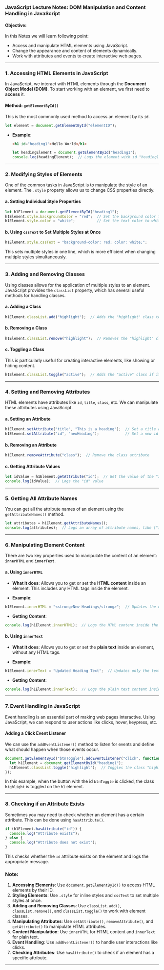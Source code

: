 ### JavaScript Lecture Notes: DOM Manipulation and Content Handling in JavaScript


#### **Objective**:
In this Notes we will learn following point:
- Access and manipulate HTML elements using JavaScript.
- Change the appearance and content of elements dynamically.
- Work with attributes and events to create interactive web pages.

---

### **1. Accessing HTML Elements in JavaScript**

In JavaScript, we interact with HTML elements through the **Document Object Model (DOM)**. To start working with an element, we first need to **access** it.

#### **Method: `getElementById()`**

This is the most commonly used method to access an element by its `id`.

```javascript
let element = document.getElementById("elementID");
```

- **Example**:
  ```html
  <h1 id="heading1">Hello World</h1>
  ```

  ```javascript
  let headingElement = document.getElementById("heading1");
  console.log(headingElement);  // Logs the element with id "heading1"
  ```

---

### **2. Modifying Styles of Elements**

One of the common tasks in JavaScript is to manipulate the style of an element. The `.style` property allows us to change CSS properties directly.

#### **a. Setting Individual Style Properties**

```javascript
let h1Element = document.getElementById("heading1");
h1Element.style.backgroundColor = "red";  // Set the background color to red
h1Element.style.color = "white";          // Set the text color to white
```

#### **b. Using `cssText` to Set Multiple Styles at Once**

```javascript
h1Element.style.cssText = "background-color: red; color: white;";
```

This sets multiple styles in one line, which is more efficient when changing multiple styles simultaneously.

---

### **3. Adding and Removing Classes**

Using classes allows for the application of multiple styles to an element. JavaScript provides the `classList` property, which has several useful methods for handling classes.

#### **a. Adding a Class**

```javascript
h1Element.classList.add("highlight");  // Adds the "highlight" class to the element
```

#### **b. Removing a Class**

```javascript
h1Element.classList.remove("highlight");  // Removes the "highlight" class
```

#### **c. Toggling a Class**

This is particularly useful for creating interactive elements, like showing or hiding content.

```javascript
h1Element.classList.toggle("active");  // Adds the "active" class if it's not there, removes it if it is
```

---

### **4. Setting and Removing Attributes**

HTML elements have attributes like `id`, `title`, `class`, etc. We can manipulate these attributes using JavaScript.

#### **a. Setting an Attribute**

```javascript
h1Element.setAttribute("title", "This is a heading");  // Set a title attribute
h1Element.setAttribute("id", "newHeading");            // Set a new id
```

#### **b. Removing an Attribute**

```javascript
h1Element.removeAttribute("class");  // Remove the class attribute
```

#### **c. Getting Attribute Values**

```javascript
let idValue = h1Element.getAttribute("id");  // Get the value of the "id" attribute
console.log(idValue);  // Logs the "id" value
```

---

### **5. Getting All Attribute Names**

You can get all the attribute names of an element using the `getAttributeNames()` method.

```javascript
let attributes = h1Element.getAttributeNames();
console.log(attributes);  // Logs an array of attribute names, like ["id", "class", "title"]
```

---

### **6. Manipulating Element Content**

There are two key properties used to manipulate the content of an element: **`innerHTML`** and **`innerText`**.

#### **a. Using `innerHTML`**

- **What it does**: Allows you to get or set the **HTML content** inside an element. This includes any HTML tags inside the element.

- **Example**:

```javascript
h1Element.innerHTML = "<strong>New Heading</strong>";  // Updates the content with HTML tags
```

- **Getting Content**:

```javascript
console.log(h1Element.innerHTML);  // Logs the HTML content inside the element
```

#### **b. Using `innerText`**

- **What it does**: Allows you to get or set the **plain text** inside an element, without any HTML tags.

- **Example**:

```javascript
h1Element.innerText = "Updated Heading Text";  // Updates only the text, ignoring HTML tags
```

- **Getting Content**:

```javascript
console.log(h1Element.innerText);  // Logs the plain text content inside the element
```

---

### **7. Event Handling in JavaScript**

Event handling is an essential part of making web pages interactive. Using JavaScript, we can respond to user actions like clicks, hover, keypress, etc.

#### **Adding a Click Event Listener**

We can use the `addEventListener()` method to listen for events and define what should happen when those events occur.

```javascript
document.getElementById("btnToggle").addEventListener("click", function () {
  let h1Element = document.getElementById("heading1");
  h1Element.classList.toggle("highlight");  // Toggles the class "highlight" when the button is clicked
});
```

In this example, when the button with the id `btnToggle` is clicked, the class `highlight` is toggled on the `h1` element.

---

### **8. Checking if an Attribute Exists**

Sometimes you may need to check whether an element has a certain attribute. This can be done using `hasAttribute()`.

```javascript
if (h1Element.hasAttribute("id")) {
  console.log("Attribute exists");
} else {
  console.log("Attribute does not exist");
}
```

This checks whether the `id` attribute exists on the element and logs the appropriate message.



### **Note:**

1. **Accessing Elements**: Use `document.getElementById()` to access HTML elements by their ID.
2. **Styling Elements**: Use `.style` for inline styles and `cssText` to set multiple styles at once.
3. **Adding and Removing Classes**: Use `classList.add()`, `classList.remove()`, and `classList.toggle()` to work with element classes.
4. **Manipulating Attributes**: Use `setAttribute()`, `removeAttribute()`, and `getAttribute()` to manipulate HTML attributes.
5. **Content Manipulation**: Use `innerHTML` for HTML content and `innerText` for plain text.
6. **Event Handling**: Use `addEventListener()` to handle user interactions like clicks.
7. **Checking Attributes**: Use `hasAttribute()` to check if an element has a specific attribute.

---




